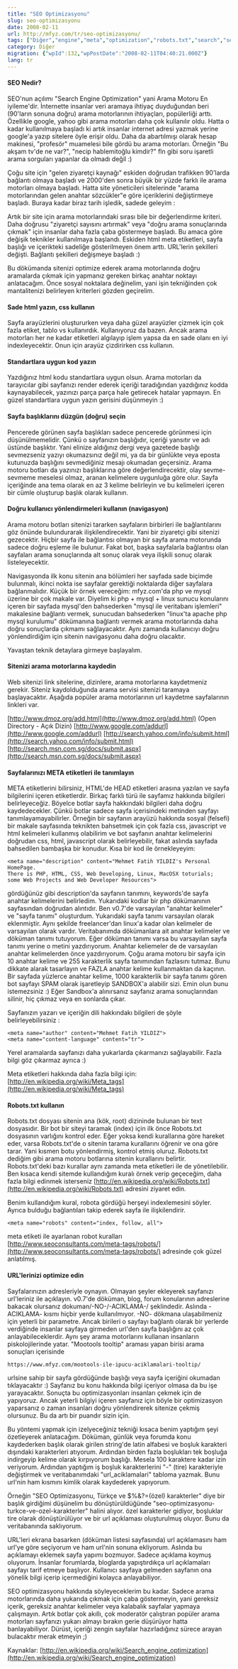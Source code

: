 ```yaml
---
title: "SEO Optimizasyonu"
slug: seo-optimizasyonu
date: 2008-02-11
url: http://mfyz.com/tr/seo-optimizasyonu/
tags: ["Diğer","engine","meta","optimization","robots.txt","search","seo"]
category: Diğer
migration: {"wpId":132,"wpPostDate":"2008-02-11T04:40:21.000Z"}
lang: tr
---
```


#### SEO Nedir?

SEO'nun açılımı "Search Engine Optimization" yani Arama Motoru En iyileme'dir. İnternette insanlar veri aramaya ihtiyaç duyduğundan beri (90'ların sonuna doğru) arama motorlarının ihtiyaçları, popülerliği arttı. Özellikle google, yahoo gibi arama motorları daha çok kullanılır oldu. Hatta o kadar kullanılmaya başladı ki artık insanlar internet adresi yazmak yerine google'a yazıp sitelere öyle erişir oldu. Daha da abartılmışı olarak hesap makinesi, "profesör" muamelesi bile gördü bu arama motorları. Örneğin "Bu akşam tv'de ne var?", "necip hablemitoğlu kimdir?" fln gibi soru işaretli arama sorguları yapanlar da olmadı değil :)

Çoğu site için "gelen ziyaretçi kaynağı" eskiden doğrudan trafikken 90'larda bağlantı olmaya başladı ve 2000'den sonra büyük bir yüzde farklı ile arama motorları olmaya başladı. Hatta site yöneticileri sitelerinde "arama motorlarından gelen anahtar sözcükler"e göre içeriklerini değiştirmeye başladı. Buraya kadar biraz tarih işledik, sadede geleyim :

Artık bir site için arama motorlarındaki sırası bile bir değerlendirme kriteri. Daha doğrusu "ziyaretçi sayısını artırmak" veya "doğru arama sonuçlarında çıkmak" için insanlar daha fazla çaba göstermeye başladı. Bu amaca göre değişik teknikler kullanılmaya başlandı. Eskiden html meta etiketleri, sayfa başlığı ve içerikteki sadeliğe gösterilmeyen önem arttı. URL'lerin şekilleri değişti. Bağlantı şekilleri değişmeye başladı :)

Bu dökümanda sitenizi optimize ederek arama motorlarında doğru aramalarda çıkmak için yapmanız gereken birkaç anahtar noktayı anlatacağım. Önce sosyal noktalara değinelim, yani işin tekniğinden çok mantalitenizi belirleyen kriterleri gözden geçirelim.

#### Sade html yazın, css kullanın

Sayfa arayüzlerini oluştururken veya daha güzel arayüzler çizmek için çok fazla etiket, tablo vs kullanırdık. Kullanıyoruz da bazen. Ancak arama motorları her ne kadar etiketleri algılayıp işlem yapsa da en sade olanı en iyi indexleyecektir. Onun için arayüz çizdirirken css kullanın.

#### Standartlara uygun kod yazın

Yazdığınız html kodu standartlara uygun olsun. Arama motorları da tarayıcılar gibi sayfanızı render ederek içeriği taradığından yazdığınız kodda kaynayabilecek, yazınızı parça parça hale getirecek hatalar yapmayın. En güzel standartlara uygun yazın gerisini düşünmeyin :)

#### Sayfa başlıklarını düzgün (doğru) seçin

Pencerede görünen sayfa başlıkları sadece pencerede görünmesi için düşünülmemelidir. Çünkü o sayfanızın başlığıdır, içeriği yansıtır ve adı üstünde başlıktır. Yani elinize aldığınız dergi veya gazetede başlığı sevmezseniz yazıyı okumazsınız değil mi, ya da bir günlükte veya eposta kutunuzda başlığını sevmediğiniz mesajı okumadan geçersiniz. Arama motoru botları da yazınızı başlıklarına göre değerlendirecektir, olay sevme-sevmeme meselesi olmaz, aranan kelimelere uygunluğa göre olur. Sayfa içeriğinde ana tema olarak en az 3 kelime belirleyin ve bu kelimeleri içeren bir cümle oluşturup başlık olarak kullanın.

#### Doğru kullanıcı yönlendirmeleri kullanın (navigasyon)

Arama motoru botları sitenizi tararken sayfaların birbirleri ile bağlantılarını göz önünde bulundurarak ilişkilendirecektir. Yani bir ziyaretçi gibi sitenizi gezecektir. Hiçbir sayfa ile bağlantısı olmayan bir sayfa arama motorunda sadece doğru eşleme ile bulunur. Fakat bot, başka sayfalarla bağlantısı olan sayfaları arama sonuçlarında alt sonuç olarak veya ilişkili sonuç olarak listeleyecektir.

Navigasyonda ilk konu sitenin ana bölümleri her sayfada sade biçimde bulunmalı, ikinci nokta ise sayfalar gerektiği noktalarda diğer sayfalara bağlanmalıdır. Küçük bir örnek vereceğim: mfyz.com'da php ve mysql üzerine bir çok makale var. Diyelim ki php + mysql + linux sunucu konularını içeren bir sayfada mysql'den bahsederken "mysql ile veritabanı işlemleri" makalesine bağlantı vermek, sunucudan bahsederken "linux'ta apache php mysql kurulumu" dökümanına bağlantı vermek arama motorlarında daha doğru sonuçlarda çıkmamı sağlayacaktır. Aynı zamanda kullanıcıyı doğru yönlendirdiğim için sitenin navigasyonu daha doğru olacaktır.

Yavaştan teknik detaylara girmeye başlayalım.

#### Sitenizi arama motorlarına kaydedin

Web sitenizi link sitelerine, dizinlere, arama motorlarına kaydetmeniz gerekir. Siteniz kaydolduğunda arama servisi sitenizi taramaya başlayacaktır. Aşağıda popüler arama motorlarının url kaydetme sayfalarının linkleri var.

[http://www.dmoz.org/add.html](http://www.dmoz.org/add.html) (Open Directory - Açık Dizin) [http://www.google.com/addurl](http://www.google.com/addurl) [http://search.yahoo.com/info/submit.html](http://search.yahoo.com/info/submit.html) [http://search.msn.com.sg/docs/submit.aspx](http://search.msn.com.sg/docs/submit.aspx)

#### Sayfalarınızı META etiketleri ile tanımlayın

META etiketlerini bilirsiniz, HTML'de HEAD etiketleri arasına yazılan ve sayfa bilgilerini içeren etiketlerdir. Birkaç farklı türü ile sayfamız hakkında bilgileri belirleyeceğiz. Böyelce botlar sayfa hakkındaki bilgileri daha doğru kaydedecekler. Çünkü botlar sadece sayfa içerisindeki metinden sayfayı tanımlayamayabilirler. Örneğin bir sayfanın arayüzü hakkında sosyal (felsefi) bir makale sayfasında teknikten bahsetmek için çok fazla css, javascript ve html kelimeleri kullanmış olabilirim ve bot sayfanın anahtar kelimelerini doğrudan css, html, javascript olarak belirleyebilir, fakat aslında sayfada bahsedilen bambaşka bir konudur. Kısa bir kod ile örnekleyeyim:
```
<meta name="description" content="Mehmet Fatih YILDIZ's Personal HomePage.
There is PHP, HTML, CSS, Web Developing, Linux, MacOSX toturials;
some Web Projects and Web Developer Resources">

```
gördüğünüz gibi description'da sayfanın tanımını, keywords'de sayfa anahtar kelimelerini belirledim. Yukarıdaki kodlar bir php dökümanının sayfasından doğrudan alıntıdır. Ben v0.7'de varsayılan "anahtar kelimeler" ve "sayfa tanımı" oluşturdum. Yukarıdaki sayfa tanımı varsayılan olarak eklenmiştir. Aynı şekilde freelancer'dan linux'a kadar olan kelimeler de varsayılan olarak vardır. Veritabanımda dökümanlara ait anahtar kelimeler ve döküman tanımı tutuyorum. Eğer döküman tanımı varsa bu varsayılan sayfa tanımı yerine o metini yazdırıyorum. Anahtar keliemeler de de varsayılan anahtar kelimelerden önce yazdırıyorum. Çoğu arama motoru bir sayfa için 10 anahtar kelime ve 255 karakterlik sayfa tanımından fazlasını tutmaz. Bunu dikkate alarak tasarlayın ve FAZLA anahtar kelime kullanmaktan da kaçının. Bir sayfada yüzlerce anahtar kelime, 1000 karakterlik bir sayfa tanımı gören bot sayfayı SPAM olarak işaretleyip SANDBOX'a alabilir sizi. Emin olun bunu istemezsiniz :) Eğer Sandbox'a alınırsanız sayfanız arama sonuçlarından silinir, hiç çıkmaz veya en sonlarda çıkar.

Sayfanızın yazarı ve içeriğin dili hakkındakı bilgileri de şöyle belirleyebilirsiniz :
```
<meta name="author" content="Mehmet Fatih YILDIZ">
<meta name="content-language" content="tr">

```
Yerel aramalarda sayfanızı daha yukarlarda çıkarmanızı sağlayabilir. Fazla bilgi göz çıkarmaz ayrıca :)

Meta etiketleri hakkında daha fazla bilgi için: [http://en.wikipedia.org/wiki/Meta_tags](http://en.wikipedia.org/wiki/Meta_tags)

#### Robots.txt kullanın

Robots.txt dosyası sitenin ana (kök, root) dizininde bulunan bir text dosyasıdır. Bir bot bir siteyi taramak (index) için ilk önce Robots.txt dosyasının varlığını kontrol eder. Eğer yoksa kendi kurallarına göre hareket eder, varsa Robots.txt'de o sitenin tarama kurallarını öğrenir ve ona göre tarar. Yani kısmen botu yönlendirmiş, kontrol etmiş oluruz. Robots.txt dediğim gibi arama motoru botlarına sitenin kurallarını belirtir. Robots.txt'deki bazı kurallar aynı zamanda meta etiketleri ile de yönetilebilir. Ben kısaca kendi sitemde kullandığım kuralı örnek verip geçeceğim, daha fazla bilgi edinmek isterseniz [http://en.wikipedia.org/wiki/Robots.txt](http://en.wikipedia.org/wiki/Robots.txt) adresini ziyaret edin.

Benim kullandığım kural, robota gördüğü herşeyi indexlemesini söyler. Ayrıca bulduğu bağlantıları takip ederek sayfa ile ilişkilendirir.
```
<meta name="robots" content="index, follow, all">

```
meta etiketi ile ayarlanan robot kuralları [http://www.seoconsultants.com/meta-tags/robots/](http://www.seoconsultants.com/meta-tags/robots/) adresinde çok güzel anlatılmış.

#### URL'lerinizi optimize edin

Sayfalarınızın adresleriyle oynayın. Olmayan şeyler ekleyerek sayfanızı url'leriniz ile açıklayın. v0.7'de döküman, blog, forum konularının adreslerine bakacak olursanız dokuman/-NO-/-ACIKLAMA-/ şeklindedir. Aslında -ACIKLAMA- kısmı hiçbir yerde kullanılmıyor. -NO- dökmana ulaşabilmeniz için yeterli bir parametre. Ancak birileri o sayfayı bağlantı olarak bir yerlerde verdiğinde insanlar sayfaya girmeden url'den sayfa başlığını az çok anlayabileceklerdir. Aynı şey arama motorlarını kullanan insanların piskolojilerinde yatar. "Mootools tooltip" araması yapan birisi arama sonuçları içerisinde
```
https://www.mfyz.com/mootools-ile-ipucu-aciklamalari-tooltip/
```
urlsine sahip bir sayfa gördüğünde başlığı veya sayfa içeriğini okumadan tıklayacaktır :) Sayfanız bu konu hakkında bilgi içeriyor olmasa da bu işe yarayacaktır. Sonuçta bu optimizasyonları insanları çekmek için de yapıyoruz. Ancak yeterli bilgiyi içeren sayfanız için böyle bir optimizasyon yaparsanız o zaman insanları doğru yönlendirerek sitenize çekmiş olursunuz. Bu da artı bir puandır sizin için.

Bu yöntemi yapmak için izelyeceğiniz tekniği kısaca benim yaptığım şeyi özetleyerek anlatacağım. Döküman, günlük veya forumda konu kaydederken başlık olarak girilen string'de latin alfabesi ve boşluk karakteri dışındaki karakterleri atıyorum. Ardından birden fazla boşlukları tek boşluğa indirgeyip kelime olarak kırpıyorum başlığı. Mesela 100 karaktere kadar izin veriyorum. Ardından yaptığım iş boşluk karakterlerini "-" (tire) karakteriyle değiştirmek ve veritabanımdaki "url_aciklamalari" tabloma yazmak. Bunu url'nin ham kısmını kimlik olarak kaydederek yapıyorum.

Örneğin "SEO Optimizasyonu, Türkçe ve $%&?=(özel) karakterler" diye bir başlık girdiğimi düşünelim bu dönüştürüldüğünde "seo-optimizasyonu-turkce-ve-ozel-karakterler" halini alıyor. özel karakterler gidiyor, boşluklar tire olarak dönüştürülüyor ve bir url açıklaması oluşturulmuş oluyor. Bunu da veritabanında saklıyorum.

URL'leri ekrana basarken (döküman listesi sayfasında) url açıklamasını ham url'ye göre seçiyorum ve ham url'nin sonuna ekliyorum. Aslında bu açıklamayı eklemek sayfa yapımı bozmuyor. Sadece açıklama koymuş oluyorum. İnsanlar forumlarda, bloglarda yapıştırdıkça url açıklamaları sayfayı tarif etmeye başlıyor. Kullanıcı sayfaya gelmeden sayfanın ona yönelik bilgi içerip içermediğini kolayca anlayabiliyor.

SEO optimizasyonu hakkında söyleyeceklerim bu kadar. Sadece arama motorlarında daha yukarıda çıkmak için çaba göstermeyin, yani gereksiz içerik, gereksiz anahtar kelimeler veya kalabalık sayfalar yapmaya çalışmayın. Artık botlar çok akıllı, çok moderatör çalıştıran popüler arama motorları sayfanızı yukarı almayı bırakın gerie düşürüyor hatta banlayabiliyor. Dürüst, içeriği zengin sayfalar hazırladığınız sürece arayan bulacaktır merak etmeyin ;)

Kaynaklar: [http://en.wikipedia.org/wiki/Search_engine_optimization](http://en.wikipedia.org/wiki/Search_engine_optimization)